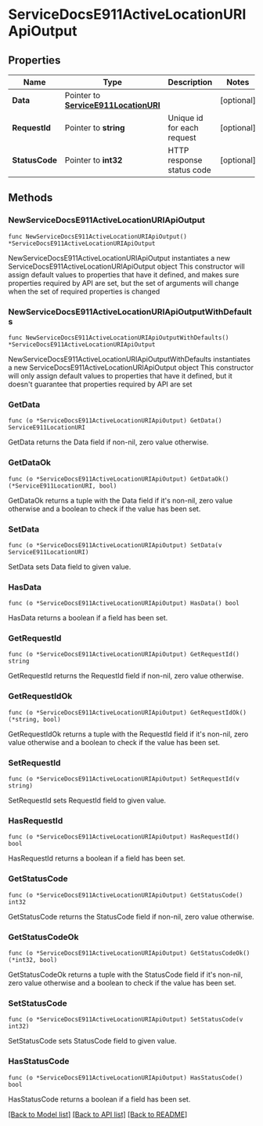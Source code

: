 # ServiceDocsE911ActiveLocationURIApiOutput

## Properties

Name | Type | Description | Notes
------------ | ------------- | ------------- | -------------
**Data** | Pointer to [**ServiceE911LocationURI**](ServiceE911LocationURI.md) |  | [optional] 
**RequestId** | Pointer to **string** | Unique id for each request | [optional] 
**StatusCode** | Pointer to **int32** | HTTP response status code | [optional] 

## Methods

### NewServiceDocsE911ActiveLocationURIApiOutput

`func NewServiceDocsE911ActiveLocationURIApiOutput() *ServiceDocsE911ActiveLocationURIApiOutput`

NewServiceDocsE911ActiveLocationURIApiOutput instantiates a new ServiceDocsE911ActiveLocationURIApiOutput object
This constructor will assign default values to properties that have it defined,
and makes sure properties required by API are set, but the set of arguments
will change when the set of required properties is changed

### NewServiceDocsE911ActiveLocationURIApiOutputWithDefaults

`func NewServiceDocsE911ActiveLocationURIApiOutputWithDefaults() *ServiceDocsE911ActiveLocationURIApiOutput`

NewServiceDocsE911ActiveLocationURIApiOutputWithDefaults instantiates a new ServiceDocsE911ActiveLocationURIApiOutput object
This constructor will only assign default values to properties that have it defined,
but it doesn't guarantee that properties required by API are set

### GetData

`func (o *ServiceDocsE911ActiveLocationURIApiOutput) GetData() ServiceE911LocationURI`

GetData returns the Data field if non-nil, zero value otherwise.

### GetDataOk

`func (o *ServiceDocsE911ActiveLocationURIApiOutput) GetDataOk() (*ServiceE911LocationURI, bool)`

GetDataOk returns a tuple with the Data field if it's non-nil, zero value otherwise
and a boolean to check if the value has been set.

### SetData

`func (o *ServiceDocsE911ActiveLocationURIApiOutput) SetData(v ServiceE911LocationURI)`

SetData sets Data field to given value.

### HasData

`func (o *ServiceDocsE911ActiveLocationURIApiOutput) HasData() bool`

HasData returns a boolean if a field has been set.

### GetRequestId

`func (o *ServiceDocsE911ActiveLocationURIApiOutput) GetRequestId() string`

GetRequestId returns the RequestId field if non-nil, zero value otherwise.

### GetRequestIdOk

`func (o *ServiceDocsE911ActiveLocationURIApiOutput) GetRequestIdOk() (*string, bool)`

GetRequestIdOk returns a tuple with the RequestId field if it's non-nil, zero value otherwise
and a boolean to check if the value has been set.

### SetRequestId

`func (o *ServiceDocsE911ActiveLocationURIApiOutput) SetRequestId(v string)`

SetRequestId sets RequestId field to given value.

### HasRequestId

`func (o *ServiceDocsE911ActiveLocationURIApiOutput) HasRequestId() bool`

HasRequestId returns a boolean if a field has been set.

### GetStatusCode

`func (o *ServiceDocsE911ActiveLocationURIApiOutput) GetStatusCode() int32`

GetStatusCode returns the StatusCode field if non-nil, zero value otherwise.

### GetStatusCodeOk

`func (o *ServiceDocsE911ActiveLocationURIApiOutput) GetStatusCodeOk() (*int32, bool)`

GetStatusCodeOk returns a tuple with the StatusCode field if it's non-nil, zero value otherwise
and a boolean to check if the value has been set.

### SetStatusCode

`func (o *ServiceDocsE911ActiveLocationURIApiOutput) SetStatusCode(v int32)`

SetStatusCode sets StatusCode field to given value.

### HasStatusCode

`func (o *ServiceDocsE911ActiveLocationURIApiOutput) HasStatusCode() bool`

HasStatusCode returns a boolean if a field has been set.


[[Back to Model list]](../README.md#documentation-for-models) [[Back to API list]](../README.md#documentation-for-api-endpoints) [[Back to README]](../README.md)



